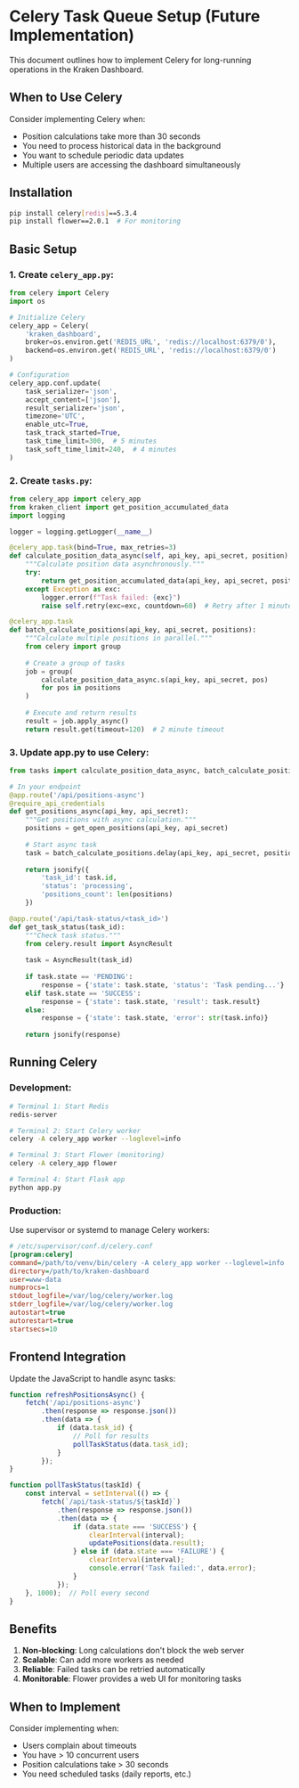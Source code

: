 # Celery Task Queue Setup (Future Implementation)

This document outlines how to implement Celery for long-running operations in the Kraken Dashboard.

## When to Use Celery

Consider implementing Celery when:
- Position calculations take more than 30 seconds
- You need to process historical data in the background
- You want to schedule periodic data updates
- Multiple users are accessing the dashboard simultaneously

## Installation

```bash
pip install celery[redis]==5.3.4
pip install flower==2.0.1  # For monitoring
```

## Basic Setup

### 1. Create `celery_app.py`:

```python
from celery import Celery
import os

# Initialize Celery
celery_app = Celery(
    'kraken_dashboard',
    broker=os.environ.get('REDIS_URL', 'redis://localhost:6379/0'),
    backend=os.environ.get('REDIS_URL', 'redis://localhost:6379/0')
)

# Configuration
celery_app.conf.update(
    task_serializer='json',
    accept_content=['json'],
    result_serializer='json',
    timezone='UTC',
    enable_utc=True,
    task_track_started=True,
    task_time_limit=300,  # 5 minutes
    task_soft_time_limit=240,  # 4 minutes
)
```

### 2. Create `tasks.py`:

```python
from celery_app import celery_app
from kraken_client import get_position_accumulated_data
import logging

logger = logging.getLogger(__name__)

@celery_app.task(bind=True, max_retries=3)
def calculate_position_data_async(self, api_key, api_secret, position):
    """Calculate position data asynchronously."""
    try:
        return get_position_accumulated_data(api_key, api_secret, position)
    except Exception as exc:
        logger.error(f"Task failed: {exc}")
        raise self.retry(exc=exc, countdown=60)  # Retry after 1 minute

@celery_app.task
def batch_calculate_positions(api_key, api_secret, positions):
    """Calculate multiple positions in parallel."""
    from celery import group
    
    # Create a group of tasks
    job = group(
        calculate_position_data_async.s(api_key, api_secret, pos) 
        for pos in positions
    )
    
    # Execute and return results
    result = job.apply_async()
    return result.get(timeout=120)  # 2 minute timeout
```

### 3. Update app.py to use Celery:

```python
from tasks import calculate_position_data_async, batch_calculate_positions

# In your endpoint
@app.route('/api/positions-async')
@require_api_credentials
def get_positions_async(api_key, api_secret):
    """Get positions with async calculation."""
    positions = get_open_positions(api_key, api_secret)
    
    # Start async task
    task = batch_calculate_positions.delay(api_key, api_secret, positions)
    
    return jsonify({
        'task_id': task.id,
        'status': 'processing',
        'positions_count': len(positions)
    })

@app.route('/api/task-status/<task_id>')
def get_task_status(task_id):
    """Check task status."""
    from celery.result import AsyncResult
    
    task = AsyncResult(task_id)
    
    if task.state == 'PENDING':
        response = {'state': task.state, 'status': 'Task pending...'}
    elif task.state == 'SUCCESS':
        response = {'state': task.state, 'result': task.result}
    else:
        response = {'state': task.state, 'error': str(task.info)}
    
    return jsonify(response)
```

## Running Celery

### Development:
```bash
# Terminal 1: Start Redis
redis-server

# Terminal 2: Start Celery worker
celery -A celery_app worker --loglevel=info

# Terminal 3: Start Flower (monitoring)
celery -A celery_app flower

# Terminal 4: Start Flask app
python app.py
```

### Production:
Use supervisor or systemd to manage Celery workers:

```ini
# /etc/supervisor/conf.d/celery.conf
[program:celery]
command=/path/to/venv/bin/celery -A celery_app worker --loglevel=info
directory=/path/to/kraken-dashboard
user=www-data
numprocs=1
stdout_logfile=/var/log/celery/worker.log
stderr_logfile=/var/log/celery/worker.log
autostart=true
autorestart=true
startsecs=10
```

## Frontend Integration

Update the JavaScript to handle async tasks:

```javascript
function refreshPositionsAsync() {
    fetch('/api/positions-async')
        .then(response => response.json())
        .then(data => {
            if (data.task_id) {
                // Poll for results
                pollTaskStatus(data.task_id);
            }
        });
}

function pollTaskStatus(taskId) {
    const interval = setInterval(() => {
        fetch(`/api/task-status/${taskId}`)
            .then(response => response.json())
            .then(data => {
                if (data.state === 'SUCCESS') {
                    clearInterval(interval);
                    updatePositions(data.result);
                } else if (data.state === 'FAILURE') {
                    clearInterval(interval);
                    console.error('Task failed:', data.error);
                }
            });
    }, 1000);  // Poll every second
}
```

## Benefits

1. **Non-blocking**: Long calculations don't block the web server
2. **Scalable**: Can add more workers as needed
3. **Reliable**: Failed tasks can be retried automatically
4. **Monitorable**: Flower provides a web UI for monitoring tasks

## When to Implement

Consider implementing when:
- Users complain about timeouts
- You have > 10 concurrent users
- Position calculations take > 30 seconds
- You need scheduled tasks (daily reports, etc.) 